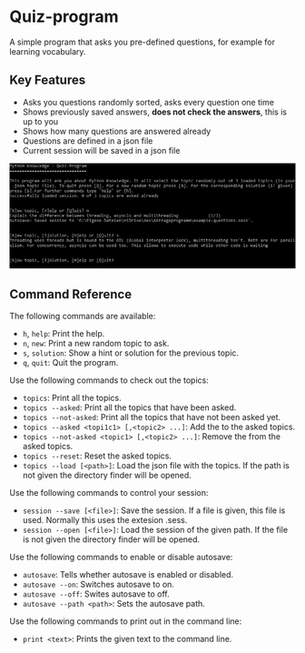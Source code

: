 # Quiz-program
A simple program that asks you pre-defined questions, for example for learning vocabulary.

## Key Features

- Asks you questions randomly sorted, asks every question one time
- Shows previously saved answers, **does not check the answers**, this is up to you
- Shows how many questions are answered already
- Questions are defined in a json file
- Current session will be saved in a json file

![Example screenshot](screenshot.jpg)

## Command Reference
The following commands are available:
+ `h`, `help`: Print the help.
+ `n`, `new`: Print a new random topic to ask.
+ `s`, `solution`: Show a hint or solution for the previous topic.
+ `q`, `quit`: Quit the program.

Use the following commands to check out the topics:
+ `topics`: Print all the topics.
+ `topics --asked`: Print all the topics that have been asked.
+ `topics --not-asked`: Print all the topics that have not been asked yet.
+ `topics --asked <topi1c1> [,<topic2> ...]`: Add the <topic> to the asked topics.
+ `topics --not-asked <topic1> [,<topic2> ...]`: Remove the <topic> from the asked topics.
+ `topics --reset`: Reset the asked topics.
+ `topics --load [<path>]`: Load the json file with the topics. If the path is not given the directory finder will be opened.

Use the following commands to control your session:
+ `session --save [<file>]`: Save the session. If a file is given, this file is used. Normally this uses the extesion .sess.
+ `session --open [<file>]`: Load the session of the given path. If the file is not given the directory finder will be opened.

Use the following commands to enable or disable autosave:
+ `autosave`: Tells whether autosave is enabled or disabled.
+ `autosave --on`: Switches autosave to on.
+ `autosave --off`: Swites autosave to off.
+ `autosave --path <path>`: Sets the autosave path.

Use the following commands to print out in the command line:
+ `print <text>`: Prints the given text to the command line.
